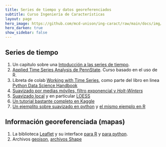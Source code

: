 ```yaml
---
title: Series de tiempo y datos georeferenciados 
subtitle: Curso Ingeniería de Características
layout: page
hero_image: https://github.com/mcd-unison/ing-caract/raw/main/docs/img/transform-banner.jpg
hero_darken: true
show_sidebar: false
---
```


## Series de tiempo

1. Un capitulo sobre una [Intoducción a las series de tiempo](http://www.ptolomeo.unam.mx:8080/xmlui/bitstream/handle/132.248.52.100/363/A5.pdf?sequence=5&isAllowed=y).
1. [Applied Time Series Analysis de PennState](https://online.stat.psu.edu/stat510/). Curso basado en el uso de R.
2. Libreta de colab [Working with Time Series](https://jakevdp.github.io/PythonDataScienceHandbook/03.11-working-with-time-series.html), como parte del libro en linea [Python Data Science Handbook](https://jakevdp.github.io/PythonDataScienceHandbook/)
3. [Suavizado por medias móviles, filtro exponencial y *Holt-Winters*](https://medium.com/@srv96/smoothing-techniques-for-time-series-data-91cccfd008a2)
4. [Suavizado local](https://en.wikipedia.org/wiki/Local_regression) y en particular [LOESS](https://towardsdatascience.com/loess-373d43b03564)
5. [Un tutorial bastante completo en Kaggle](https://www.kaggle.com/code/prashant111/complete-guide-on-time-series-analysis-in-python)
6. [Un ejemplito sobre suavizado en python](https://colab.research.google.com/github/mcd-unison/ing-caract/blob/main/ejemplos/suavizado/suavizado.ipynb) y [el mismo ejemplo en R](https://github.com/mcd-unison/ing-caract/raw/main/ejemplos/suavizado/suavizado.Rmd)

## Información georeferenciada (mapas)

1. La biblioteca [Leaflet](https://leafletjs.com) y su interface [para R](https://rstudio.github.io/leaflet/) y [para python](http://python-visualization.github.io/folium/).
2. Archivos [geojson](https://geojson.org), [archivos Shape](https://en.wikipedia.org/wiki/Shapefile)

